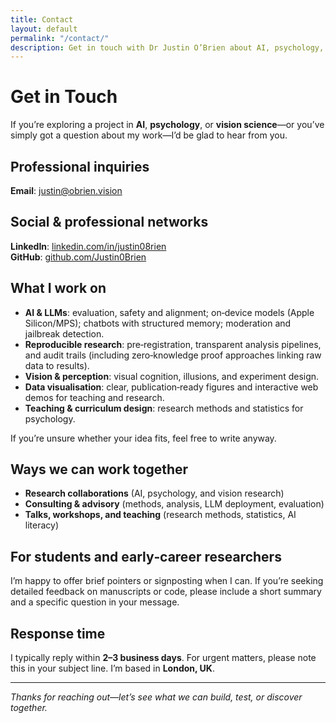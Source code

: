 ```yaml
---
title: Contact
layout: default
permalink: "/contact/"
description: Get in touch with Dr Justin O’Brien about AI, psychology, and vision research, data visualisation, and collaboration.
---
```


# Get in Touch

If you’re exploring a project in **AI**, **psychology**, or **vision science**—or you’ve simply got a question about my work—I’d be glad to hear from you.

## Professional inquiries

**Email**: [justin@obrien.vision](mailto:justin@obrien.vision)

## Social & professional networks

**LinkedIn**: [linkedin.com/in/justin08rien](https://www.linkedin.com/in/justin08rien)  
**GitHub**: [github.com/Justin0Brien](https://github.com/Justin0Brien)

## What I work on

- **AI & LLMs**: evaluation, safety and alignment; on‑device models (Apple Silicon/MPS); chatbots with structured memory; moderation and jailbreak detection.
- **Reproducible research**: pre‑registration, transparent analysis pipelines, and audit trails (including zero‑knowledge proof approaches linking raw data to results).
- **Vision & perception**: visual cognition, illusions, and experiment design.
- **Data visualisation**: clear, publication‑ready figures and interactive web demos for teaching and research.
- **Teaching & curriculum design**: research methods and statistics for psychology.

If you’re unsure whether your idea fits, feel free to write anyway.

## Ways we can work together

- **Research collaborations** (AI, psychology, and vision research)
- **Consulting & advisory** (methods, analysis, LLM deployment, evaluation)
- **Talks, workshops, and teaching** (research methods, statistics, AI literacy)

## For students and early‑career researchers

I’m happy to offer brief pointers or signposting when I can. If you’re seeking detailed feedback on manuscripts or code, please include a short summary and a specific question in your message.

## Response time

I typically reply within **2–3 business days**. For urgent matters, please note this in your subject line. I’m based in **London, UK**.

---

*Thanks for reaching out—let’s see what we can build, test, or discover together.*